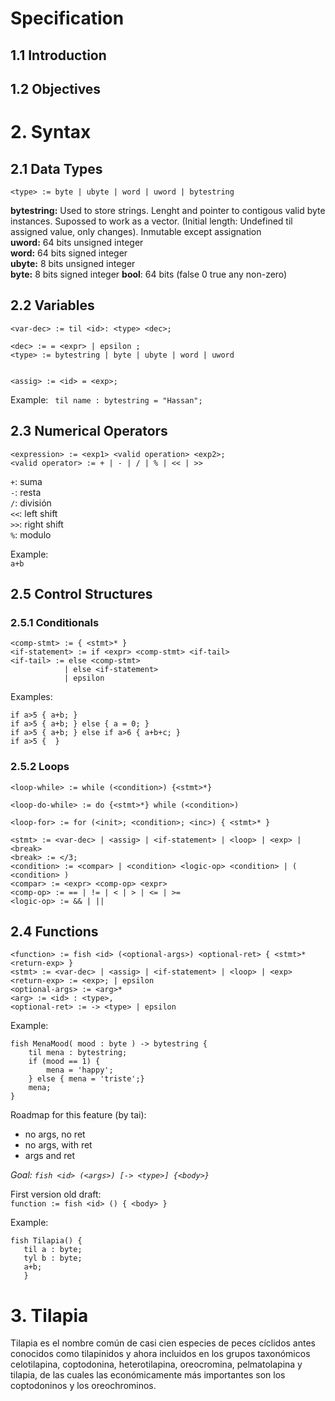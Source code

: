 # Specification

## 1.1 Introduction

## 1.2 Objectives

# 2. Syntax

## 2.1 Data Types

```<type> := byte | ubyte | word | uword | bytestring```  

**bytestring:** Used to store strings. Lenght and pointer to contigous valid byte instances. Supossed to work as a vector. (Initial length: Undefined til assigned value, only changes). Inmutable except assignation  
**uword:** 64 bits unsigned integer  
**word:** 64 bits signed integer  
**ubyte:** 8 bits unsigned integer  
**byte:** 8 bits signed integer 
**bool**: 64 bits (false 0 true any non-zero)  

## 2.2 Variables

```
<var-dec> := til <id>: <type> <dec>;

<dec> := = <expr> | epsilon ; 
<type> := bytestring | byte | ubyte | word | uword


<assig> := <id> = <exp>;
```      

Example:
``` til name : bytestring = "Hassan";```   

## 2.3 Numerical Operators

```<expression> := <exp1> <valid operation> <exp2>;```  
```<valid operator> := + | - | / | % | << | >>```  

`+`: suma  
`-`: resta  
`/`: división  
`<<`: left shift  
`>>`: right shift  
`%`: modulo

Example:   
```a+b``` 

## 2.5 Control Structures
### 2.5.1 Conditionals

```
<comp-stmt> := { <stmt>* }
<if-statement> := if <expr> <comp-stmt> <if-tail>
<if-tail> := else <comp-stmt> 
            | else <if-statement> 
            | epsilon
```  

Examples:
```
if a>5 { a+b; } 
if a>5 { a+b; } else { a = 0; }
if a>5 { a+b; } else if a>6 { a+b+c; }
if a>5 {  }
```   


### 2.5.2 Loops

```
<loop-while> := while (<condition>) {<stmt>*}

<loop-do-while> := do {<stmt>*} while (<condition>)

<loop-for> := for (<init>; <condition>; <inc>) { <stmt>* }

<stmt> := <var-dec> | <assig> | <if-statement> | <loop> | <exp> | <break>
<break> := </3;
<condition> := <compar> | <condition> <logic-op> <condition> | ( <condition> )
<compar> := <expr> <comp-op> <expr>
<comp-op> := == | != | < | > | <= | >=
<logic-op> := && | || 

```  


## 2.4 Functions

```
<function> := fish <id> (<optional-args>) <optional-ret> { <stmt>* <return-exp> }
<stmt> := <var-dec> | <assig> | <if-statement> | <loop> | <exp>
<return-exp> := <exp>; | epsilon
<optional-args> := <arg>* 
<arg> := <id> : <type>,
<optional-ret> := -> <type> | epsilon
```  

Example:
```
fish MenaMood( mood : byte ) -> bytestring {
    til mena : bytestring; 
    if (mood == 1) {
        mena = 'happy';
    } else { mena = 'triste';}
    mena;
}
```  

Roadmap for this feature (by tai):  
- no args, no ret  
- no args, with ret  
- args and ret  

_Goal: `fish <id> (<args>) [-> <type>] {<body>}`_  

First version old draft:   
```function := fish <id> () { <body> }```

Example:  
 ```
fish Tilapia() { 
    til a : byte; 
    tyl b : byte; 
    a+b; 
    }
```   


# 3. Tilapia

Tilapia es el nombre común de casi cien especies de peces cíclidos antes conocidos como tilapinidos y ahora incluidos en los grupos taxonómicos celotilapina, coptodonina, heterotilapina, oreocromina, pelmatolapina y tilapia, de las cuales las económicamente más importantes son los coptodoninos y los oreochrominos.